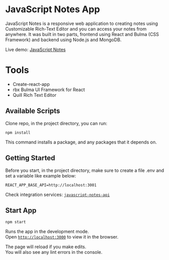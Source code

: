 # JavaScript Notes App
JavaScript Notes is a responsive web application to creating notes using Customizable Rich-Text Editor and you can access your notes from anywhere. It was built in two parts, frontend using React and Bulma (CSS Framework) and backend using Node.js and MongoDB.

Live demo: [JavaScript Notes](https://javascript-notes-app-prd.herokuapp.com/)<br />

# Tools 
* Create-react-app
* rbx Bulma UI Framework for React
* Quill Rich Text Editor

## Available Scripts
Clone repo, in the project directory, you can run:
```git
npm install
```
This command installs a package, and any packages that it depends on.

## Getting Started
Before you start, in the project directory, make sure to create a file .env and set a variable like example below:

```
REACT_APP_BASE_API=http://localhost:3001
```
Check integration services: [`javascript-notes-api`](https://github.com/cesardoliveira/javascript-notes-api)

## Start App
```git
npm start
```

Runs the app in the development mode.<br />
Open [`http://localhost:3000`](http://localhost:3000) to view it in the browser.

The page will reload if you make edits.<br />
You will also see any lint errors in the console.